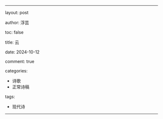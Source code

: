 ---

layout: post

author: 浮芸

toc: false

title: 云

date: 2024-10-12

comment: true

categories: 
  - 诗歌
  - 正常诗稿

tags:
  - 现代诗
---